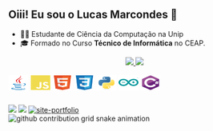 ## Oiii! Eu sou o Lucas Marcondes 👋

* 👨‍💻 Estudante de Ciência da Computação na Unip
* 🎓 Formado no Curso **Técnico de Informática** no CEAP.

<div align="center">
  <a href="https://github.com/Lucas-RM">
    <img height="160em" src="https://github-readme-stats.vercel.app/api?username=Lucas-RM&show_icons=true&theme=tokyonight&include_all_commits=true&count_private=true"/>
    <img height="160em" src="https://github-readme-stats.vercel.app/api/top-langs/?username=Lucas-RM&layout=compact&langs_count=7&theme=tokyonight"/>
  </a>
</div>

 <div style="display: inline_block"><br>
  <img align="center" alt="Lucas-Java" height="30" width="40" src="https://raw.githubusercontent.com/devicons/devicon/master/icons/java/java-original.svg">
  <img align="center" alt="Lucas-Js" height="30" width="40" src="https://raw.githubusercontent.com/devicons/devicon/master/icons/javascript/javascript-plain.svg">
  <img align="center" alt="Lucas-HTML" height="30" width="40" src="https://raw.githubusercontent.com/devicons/devicon/master/icons/html5/html5-original.svg">
  <img align="center" alt="Lucas-CSS" height="30" width="40" src="https://raw.githubusercontent.com/devicons/devicon/master/icons/css3/css3-original.svg">
  <img align="center" alt="Lucas-Python" height="30" width="40" src="https://raw.githubusercontent.com/devicons/devicon/master/icons/python/python-original.svg">
  <img align="center" alt="Lucas-Csharp" height="30" width="40" src="https://raw.githubusercontent.com/devicons/devicon/master/icons/arduino/arduino-original.svg">
  <img align="center" alt="Lucas-Csharp" height="30" width="40" src="https://raw.githubusercontent.com/devicons/devicon/master/icons/csharp/csharp-original.svg">
</div>
  
  ##
 
<div> 
  <a href="mailto:lucas.marcondes36@gmail.com?subject='Informe um título aqui...'" target="_blank"><img src="https://img.shields.io/badge/Gmail-D14836?style=for-the-badge&logo=gmail&logoColor=white"></a>
  <a href="https://www.linkedin.com/in/lucas-marcondes01" target="_blank"><img src="https://img.shields.io/badge/-LinkedIn-%230077B5?style=for-the-badge&logo=linkedin&logoColor=white"></a>
  <a href="https://lucas-rm.github.io/Portifolio/" target="_blank"><img height="28" alt="site-portfolio" src="https://badgen.net/badge/icon/PORTFOLIO?icon=pleroma&label"></a> 
</div>

<picture>
  <source media="(prefers-color-scheme: dark)" srcset="https://raw.githubusercontent.com/Lucas-RM/Lucas-RM/output/github-contribution-grid-snake-dark.svg">
  <source media="(prefers-color-scheme: light)" srcset="https://raw.githubusercontent.com/Lucas-RM/Lucas-RM/output/github-contribution-grid-snake.svg">
  <img alt="github contribution grid snake animation" src="https://raw.githubusercontent.com/Lucas-RM/Lucas-RM/output/github-contribution-grid-snake-dark.svg">
</picture>
